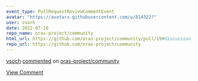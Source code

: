 ```yaml
---
event_type: PullRequestReviewCommentEvent
avatar: "https://avatars.githubusercontent.com/u/814322?"
user: vsoch
date: 2022-07-28
repo_name: oras-project/community
html_url: https://github.com/oras-project/community/pull/19#discussion_r931751707
repo_url: https://github.com/oras-project/community
---
```


<a href='https://github.com/vsoch' target='_blank'>vsoch</a> <a href='https://github.com/oras-project/community/pull/19#discussion_r931751707' target='_blank'>commented</a> on <a href='https://github.com/oras-project/community' target='_blank'>oras-project/community</a>

<a href='https://github.com/oras-project/community/pull/19#discussion_r931751707' target='_blank'>View Comment</a>
